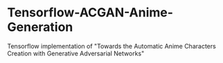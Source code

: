 # Tensorflow-ACGAN-Anime-Generation
Tensorflow implementation of "Towards the Automatic Anime Characters Creation with Generative Adversarial Networks"
